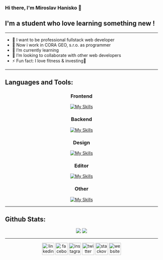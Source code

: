 ### Hi there, I'm Miroslav Hanisko 👋 


## I'm a student who love learning something new !

---


- 🎯 I want to be professional fullstack web developer 
- 🥅 Now i work in CORA GEO, s.r.o. as programmer
- 🌱 I’m currently learning 
- 👯 I’m looking to collaborate with other web developers
- ⚡ Fun fact: I love fitness & investing💪

---


## Languages and Tools:

<p align="center">

  <div align="center">
  
  ### Frontend
  [![My Skills](https://skillicons.dev/icons?i=ts,js,react,nextjs,redux,html,regex,postman)](https://skillicons.dev)
  
  ### Backend
  [![My Skills](https://skillicons.dev/icons?i=nodejs,express,mongodb,mysql)](https://skillicons.dev)
  
  ### Design
  [![My Skills](https://skillicons.dev/icons?i=figma,materialui,bootstrap,css,sass,tailwind)](https://skillicons.dev)
  
  ### Editor
  [![My Skills](https://skillicons.dev/icons?i=vscode,visualstudio)](https://skillicons.dev)

  ### Other
  [![My Skills](https://skillicons.dev/icons?i=c,java,vercel,vite)](https://skillicons.dev)
  


  </div>
  </p>

---

## Github Stats:

<p align="center">
  
  <img src="https://github-readme-stats.vercel.app/api?username=MiroslavGit&hide=stars&show_icons=true&theme=chartreuse-dark&line_height=32">
  <img src="https://github-readme-stats.vercel.app/api/top-langs/?username=MiroslavGit&count_private=true&theme=chartreuse-dark&langs_count=10">

</p>

---

<!-- Social icons section -->
<p align="center">
  
   <div align="center">
 
[<img src='https://cdn.jsdelivr.net/npm/simple-icons@3.0.1/icons/linkedin.svg' alt='linkedin' height='40'>](https://www.linkedin.com/in/https://www.linkedin.com/in/miroslav-hanisko-b1abb8223//)  [<img src='https://cdn.jsdelivr.net/npm/simple-icons@3.0.1/icons/facebook.svg' alt='facebook' height='40'>](https://www.facebook.com/https://www.facebook.com/miroslav.hanisko/)  [<img src='https://cdn.jsdelivr.net/npm/simple-icons@3.0.1/icons/instagram.svg' alt='instagram' height='40'>](https://www.instagram.com/https://www.instagram.com//)  [<img src='https://cdn.jsdelivr.net/npm/simple-icons@3.0.1/icons/twitter.svg' alt='twitter' height='40'>](https://twitter.com/https://twitter.com/MiroslavHanisko)  [<img src='https://cdn.jsdelivr.net/npm/simple-icons@3.0.1/icons/stackoverflow.svg' alt='stackoverflow' height='40'>](https://stackoverflow.com/users/https://stackoverflow.com/users/15584680/miroslav-hanisko)  [<img src='https://cdn.jsdelivr.net/npm/simple-icons@3.0.1/icons/icloud.svg' alt='website' height='40'>](http://miroslav.great-site.net/)  
 
     
     
</p>

